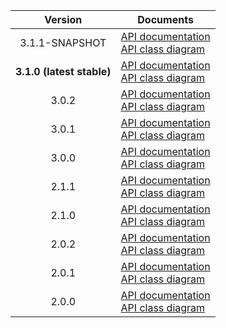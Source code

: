 | Version | Documents |
|:---:|---|
| 3.1.1-SNAPSHOT | [API documentation](3.1.1-SNAPSHOT)<br>[API class diagram](3.1.1-SNAPSHOT/api_class_diagram.svg) |
| **3.1.0 (latest stable)** | [API documentation](latest-stable)<br>[API class diagram](3.1.0/api_class_diagram.svg) |
| 3.0.2 | [API documentation](3.0.2)<br>[API class diagram](3.0.2/api_class_diagram.svg) |
| 3.0.1 | [API documentation](3.0.1)<br>[API class diagram](3.0.1/api_class_diagram.svg) |
| 3.0.0 | [API documentation](3.0.0)<br>[API class diagram](3.0.0/api_class_diagram.svg) |
| 2.1.1 | [API documentation](2.1.1)<br>[API class diagram](2.1.1/api_class_diagram.svg) |
| 2.1.0 | [API documentation](2.1.0)<br>[API class diagram](2.1.0/api_class_diagram.svg) |
| 2.0.2 | [API documentation](2.0.2)<br>[API class diagram](2.0.2/api_class_diagram.svg) |
| 2.0.1 | [API documentation](2.0.1)<br>[API class diagram](2.0.1/api_class_diagram.svg) |
| 2.0.0 | [API documentation](2.0.0)<br>[API class diagram](2.0.0/api_class_diagram.svg) |
